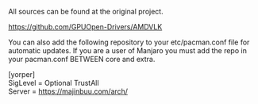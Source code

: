All sources can be found at the original project.

https://github.com/GPUOpen-Drivers/AMDVLK


You can also add the following repository to your etc/pacman.conf file for automatic updates. If you are a user of Manjaro you must add
the repo in your pacman.conf BETWEEN core and extra.

[yorper]                                                                                                                                
SigLevel = Optional TrustAll                                                                                                          
Server = https://majinbuu.com/arch/
